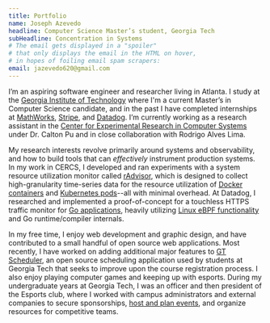 ```yaml
---
title: Portfolio
name: Joseph Azevedo
headline: Computer Science Master’s student, Georgia Tech
subHeadline: Concentration in Systems
# The email gets displayed in a "spoiler"
# that only displays the email in the HTML on hover,
# in hopes of foiling email spam scrapers:
email: jazevedo620@gmail.com
---
```


I’m an aspiring software engineer and researcher living in Atlanta.
I study at the [Georgia Institute of Technology](https://www.gatech.edu/)
where I'm a current Master’s in Computer Science candidate,
and in the past I have completed internships at
[MathWorks](https://www.mathworks.com/), [Stripe](https://stripe.com/),
and [Datadog](https://www.datadoghq.com/).
I’m currently working as a research assistant
in the [Center for Experimental Research in Computer Systems](https://www.cercs.gatech.edu/www.cercs.gatech.edu/index.html)
under Dr. Calton Pu and in close collaboration with Rodrigo Alves Lima.

My research interests revolve primarily around systems and observability,
and how to build tools that can _effectively_ instrument production systems.
In my work in CERCS, I developed and ran experiments
with a system resource utilization monitor called
[rAdvisor](https://github.com/elba-docker/radvisor),
which is designed to collect high-granularity time-series data
for the resource utilization of
[Docker containers](https://www.docker.com/resources/what-container) and
[Kubernetes pods](https://kubernetes.io/docs/concepts/workloads/pods/)--all with minimal overhead.
At Datadog, I researched and implemented a proof-of-concept
for a touchless HTTPS traffic monitor for [Go applications](https://go.dev/),
heavily utilizing [Linux eBPF functionality](https://ebpf.io/)
and Go runtime/compiler internals.

In my free time, I enjoy web development and graphic design,
and have contributed to a small handful of open source web applications.
Most recently, I have worked on adding additional major features to
[GT Scheduler](https://github.com/gt-scheduler/website),
an open source scheduling application used by students at Georgia Tech
that seeks to improve upon the course registration process.
I also enjoy playing computer games and keeping up with esports.
During my undergraduate years at Georgia Tech,
I was an officer and then president of the Esports club,
where I worked with campus administrators and external companies
to secure sponsorships,
[host and plan events](https://web.archive.org/web/20190511140843/https://gamefest.gg/),
and organize resources for competitive teams.
